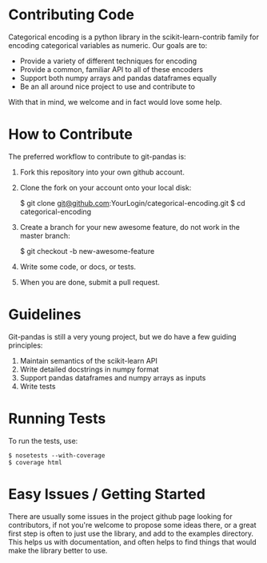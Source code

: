 Contributing Code
=================

Categorical encoding is a python library in the scikit-learn-contrib family for encoding categorical variables as numeric. Our goals are to:

 * Provide a variety of different techniques for encoding
 * Provide a common, familiar API to all of these encoders
 * Support both numpy arrays and pandas dataframes equally
 * Be an all around nice project to use and contribute to
 
With that in mind, we welcome and in fact would love some help.

How to Contribute
=================

The preferred workflow to contribute to git-pandas is:

 1. Fork this repository into your own github account.
 2. Clone the fork on your account onto your local disk:
 
    $ git clone git@github.com:YourLogin/categorical-encoding.git
    $ cd categorical-encoding
    
 3. Create a branch for your new awesome feature, do not work in the master branch:
 
    $ git checkout -b new-awesome-feature
    
 4. Write some code, or docs, or tests.
 5. When you are done, submit a pull request.
 
Guidelines
==========

Git-pandas is still a very young project, but we do have a few guiding principles:

 1. Maintain semantics of the scikit-learn API
 2. Write detailed docstrings in numpy format
 3. Support pandas dataframes and numpy arrays as inputs
 4. Write tests

Running Tests
=============

To run the tests, use:

    $ nosetests --with-coverage
    $ coverage html
    
Easy Issues / Getting Started
=============================

There are usually some issues in the project github page looking for contributors, if not you're welcome to propose some ideas there, or a great first step is often to just use the library, and add to the examples directory.  This helps us with documentation, and often helps to find things that would make the library better to use.
